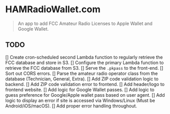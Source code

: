# HAMRadioWallet.com

> An app to add FCC Amateur Radio Licenses to Apple Wallet and Google Wallet.

## TODO

[] Create cron-scheduled second Lambda function to regularly retrieve the FCC database and store in S3.
[] Configure the primary Lambda function to retrieve the FCC database from S3.
[] Serve the `.pkpass` to the front-end.
[] Sort out CORS errors.
[] Parse the amateur radio operator class from the database (Technician, General, Extra).
[] Add ZIP code validation logic to backend.
[] Add ZIP code validation error to frontend.
[] Add header/logo to frontend website.
[] Add logic for Google Wallet passes.
[] Add logic to guess preference for Google/Apple wallet pass based on user agent.
[] Add logic to display an error if site is accessed via Windows/Linux (Must be Android/iOS/macOS).
[] Add proper error handling throughout.
